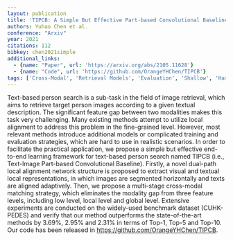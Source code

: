 ```yaml
---
layout: publication
title: 'TIPCB: A Simple But Effective Part-based Convolutional Baseline For Text-based Person Search'
authors: Yuhao Chen et al.
conference: "Arxiv"
year: 2021
citations: 112
bibkey: chen2021simple
additional_links:
  - {name: "Paper", url: 'https://arxiv.org/abs/2105.11628'}
  - {name: "Code", url: 'https://github.com/OrangeYHChen/TIPCB'}
tags: ['Cross-Modal', 'Retrieval Models', 'Evaluation', 'Shallow', 'Has Code', 'Supervised', 'Training Strategy', 'Applications']
---
```

Text-based person search is a sub-task in the field of image retrieval, which
aims to retrieve target person images according to a given textual description.
The significant feature gap between two modalities makes this task very
challenging. Many existing methods attempt to utilize local alignment to
address this problem in the fine-grained level. However, most relevant methods
introduce additional models or complicated training and evaluation strategies,
which are hard to use in realistic scenarios. In order to facilitate the
practical application, we propose a simple but effective end-to-end learning
framework for text-based person search named TIPCB (i.e., Text-Image Part-based
Convolutional Baseline). Firstly, a novel dual-path local alignment network
structure is proposed to extract visual and textual local representations, in
which images are segmented horizontally and texts are aligned adaptively. Then,
we propose a multi-stage cross-modal matching strategy, which eliminates the
modality gap from three feature levels, including low level, local level and
global level. Extensive experiments are conducted on the widely-used benchmark
dataset (CUHK-PEDES) and verify that our method outperforms the
state-of-the-art methods by 3.69%, 2.95% and 2.31% in terms of Top-1, Top-5 and
Top-10. Our code has been released in https://github.com/OrangeYHChen/TIPCB.
